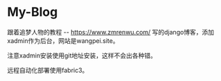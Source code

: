 # My-Blog
跟着追梦人物的教程 -- https://www.zmrenwu.com/ 写的django博客，添加xadmin作为后台，网站是wangpei.site。

注意xadmin安装使用git地址安装，这样不会出各种错。

远程自动化部署使用fabric3。